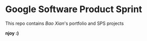# Google Software Product Sprint

This repo contains *Bao Xian*'s portfolio and SPS projects

**njoy :)**